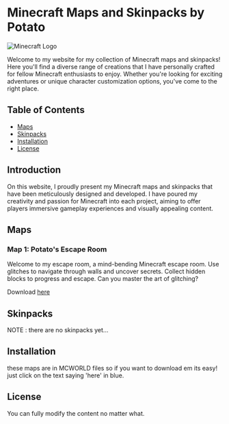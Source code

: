 # Minecraft Maps and Skinpacks by Potato

![Minecraft Logo]([https://www.minecraft.net/etc.clientlibs/minecraft/clientlibs/main/resources/img/logo.png](https://raw.githubusercontent.com/DaFlopper/daflopper.github.io/main/minecraft_logo_icon_168974.png))

Welcome to my website for my collection of Minecraft maps and skinpacks! Here you'll find a diverse range of creations that I have personally crafted for fellow Minecraft enthusiasts to enjoy. Whether you're looking for exciting adventures or unique character customization options, you've come to the right place.

## Table of Contents

- [Maps](#maps)
- [Skinpacks](#skinpacks)
- [Installation](#installation)
- [License](#license)

## Introduction

On this website, I proudly present my Minecraft maps and skinpacks that have been meticulously designed and developed. I have poured my creativity and passion for Minecraft into each project, aiming to offer players immersive gameplay experiences and visually appealing content.

## Maps

### Map 1: Potato's Escape Room

Welcome to my escape room, a mind-bending Minecraft escape room. Use glitches to navigate through walls and uncover secrets. Collect hidden blocks to progress and escape. Can you master the art of glitching?

Download [here](https://www.google.com)

## Skinpacks
NOTE : there are no skinpacks yet...


## Installation

these maps are in MCWORLD files so if you want to download em its easy! just click on the text saying 'here' in blue.


## License

You can fully modify the content no matter what.

